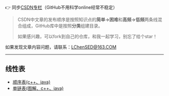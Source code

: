 👉 同步[CSDN专栏](https://blog.csdn.net/weixin_50564032/category_11588008.html?spm=1001.2014.3001.5482)（GitHub不用科学online经常不稳定）

>CSDN中文章的发布顺序是按照知识点的**简单->困难**和**高频->低频**两条线混合组成，GitHub库中是按照**分类**组建目录。
>
>如果感兴趣，可以fork到自己的仓库，和我一起学习，别忘了给个star！
>


如果发现文章内容问题，请联系：LChenSED@163.COM


---------------------------------------------
                                                                         
## 线性表
                                                                         
* [顺序表(c++、java)](https://github.com/URLeisure/Data_Structure_And_Algorithm-Review/blob/main/art./%E9%A1%BA%E5%BA%8F%E8%A1%A8%EF%BC%88c++%E3%80%81java%EF%BC%89.md)
* [单链表(图解、c++、java)](https://github.com/URLeisure/Data_Structure_And_Algorithm-Review/blob/main/art./%E5%8D%95%E9%93%BE%E8%A1%A8(c%2B%2B%E3%80%81java).md)
